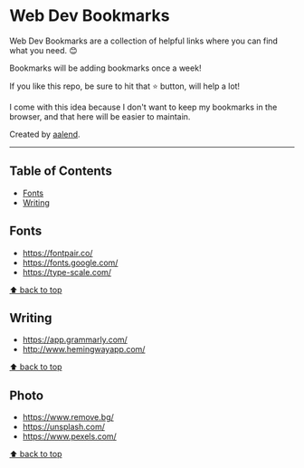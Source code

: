 # Web Dev Bookmarks
Web Dev Bookmarks are a collection of helpful links where you can find what you need. 😊

Bookmarks will be adding bookmarks once a week!

If you like this repo, be sure to hit that ⭐ button, will help a lot!

I come with this idea because I don't want to keep my bookmarks in the browser, and that here will be easier to maintain.

Created by [aalend](https://twitter.com/aalendemirov).

---

## Table of Contents
- [Fonts](#fonts)
- [Writing](#writing)

## Fonts
- https://fontpair.co/
- https://fonts.google.com/
- https://type-scale.com/

[⬆ back to top](#table-of-contents)

## Writing
- https://app.grammarly.com/
- http://www.hemingwayapp.com/

[⬆ back to top](#table-of-contents)

## Photo
- https://www.remove.bg/
- https://unsplash.com/
- https://www.pexels.com/

[⬆ back to top](#table-of-contents)

